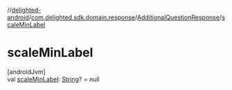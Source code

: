 //[delighted-android](../../../index.md)/[com.delighted.sdk.domain.response](../index.md)/[AdditionalQuestionResponse](index.md)/[scaleMinLabel](scale-min-label.md)

# scaleMinLabel

[androidJvm]\
val [scaleMinLabel](scale-min-label.md): [String](https://kotlinlang.org/api/latest/jvm/stdlib/kotlin/-string/index.html)? = null

